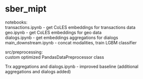 # sber_mipt

notebooks:  
transactions.ipynb - get CoLES embeddings for transactions data  
geo.ipynb - get CoLES embeddings for geo data  
dialogs.ipynb - get embeddings aggregations for dialogs  
main_downstream.ipynb - concat modalities, train LGBM classifier  

src/preprocessing:  
custom optimized PandasDataPreprocessor class  

Trx aggregations and dialogs.ipynb - improved baseline (additional aggregations and dialogs added)  
